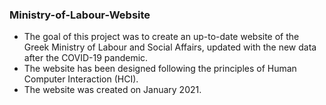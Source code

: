 ### Ministry-of-Labour-Website

- The goal of this project was to create an up-to-date website of the Greek Ministry of Labour and Social Affairs, updated with the new data after the COVID-19 pandemic.  
- The website has been designed following the principles of Human Computer Interaction (HCI).  
- The website was created on January 2021. 
